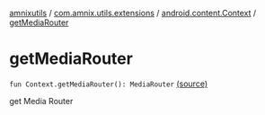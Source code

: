 [amnixutils](../../index.md) / [com.amnix.utils.extensions](../index.md) / [android.content.Context](index.md) / [getMediaRouter](./get-media-router.md)

# getMediaRouter

`fun Context.getMediaRouter(): MediaRouter` [(source)](https://github.com/AmniX/amnixUtils/tree/master/amnixutils/src/main/java/com/amnix/utils/extensions/ContextExtension.kt#L466)

get Media Router

